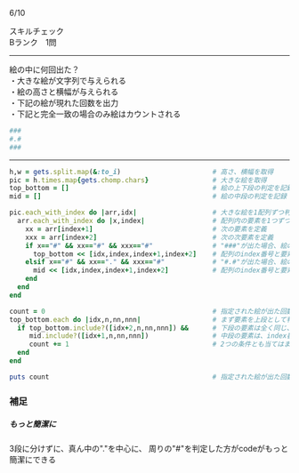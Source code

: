 6/10
 
スキルチェック  
Bランク　1問  
 
-------------------------------------------
絵の中に何回出た？  
・大きな絵が文字列で与えられる  
・絵の高さと横幅が与えられる  
・下記の絵が現れた回数を出力  
・下記と完全一致の場合のみ絵はカウントされる  

```ruby
###
#.#
###
```
 
-------------------------------------------
 
```ruby
h,w = gets.split.map(&:to_i)                       # 高さ、横幅を取得
pic = h.times.map{gets.chomp.chars}                # 大きな絵を取得
top_bottom = []                                    # 絵の上下段の判定を記録
mid = []                                           # 絵の中段の判定を記録

pic.each_with_index do |arr,idx|                   # 大きな絵を1配列ずつ判定していく
  arr.each_with_index do |x,index|                 # 配列内の要素を1つずつ判定していく
    xx = arr[index+1]                              # 次の要素を定義
    xxx = arr[index+2]                             # 次の次要素を定義
    if x=="#" && xx=="#" && xxx=="#"               # "###"が出た場合、絵の上下段に当てはまるので
      top_bottom << [idx,index,index+1,index+2]    # 配列のindex番号と要素ごとのindex番号をまとめてtop_bottomに記録
    elsif x=="#" && xx=="." && xxx=="#"            # "#.#"が出た場合、絵の中段に当てはまるので
      mid << [idx,index,index+1,index+2]           # 配列のindex番号と要素ごとのindex番号をまとめてmidに記録
    end
  end
end

count = 0                                          # 指定された絵が出た回数を記録
top_bottom.each do |idx,n,nn,nnn|                  # まず要素を上段として判定していく
  if top_bottom.include?([idx+2,n,nn,nnn]) &&      # 下段の要素は全く同じ、ただindex番号が+2になる
     mid.include?([idx+1,n,nn,nnn])                # 中段の要素は、index番号が+1になる
     count += 1                                    # 2つの条件とも当てはまれば、指定された絵が1countになる
  end
end

puts count                                         # 指定された絵が出た回数を出力
```

### 補足  

##### もっと簡潔に

3段に分けずに、真ん中の"."を中心に、
周りの"#"を判定した方がcodeがもっと簡潔にできる
 
